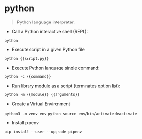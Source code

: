 # python

> Python language interpreter.

- Call a Python interactive shell (REPL):

`python`

- Execute script in a given Python file:

`python {{script.py}}`

- Execute Python language single command:

`python -c {{command}}`

- Run library module as a script (terminates option list):

`python -m {{module}} {{arguments}}`
- Create a Virtual Environment

`python3 -m venv env`
`python source env/bin/activate`
`deactivate`



- Install pipenv

`pip install --user --upgrade pipenv`

